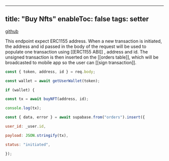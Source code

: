 
---
title: "Buy Nfts"
enableToc: false
tags: setter
---

[github](https://github.com/AlexandreColauto/conpay-backend/blob/main/pages/api/buyNFTs.js)


This endpoint expect ERC1155  address. When a new transaction is initiated, the address and id passed in the body of the request will be used to populate one transaction using [[ERC1155 ABI]] , address and id.
The unsigned transaction is then inserted on the [[orders table]], which will be broadcasted to mobile app so the user can [[sign transaction]]. 




```js
const { token, address, id } = req.body;

const wallet = await getUserWallet(token);

if (wallet) {

const tx = await buyNFT(address, id);

console.log(tx);

const { data, error } = await supabase.from("orders").insert({

user_id: _user.id,

payload: JSON.stringify(tx),

status: "initiated",

});
```
